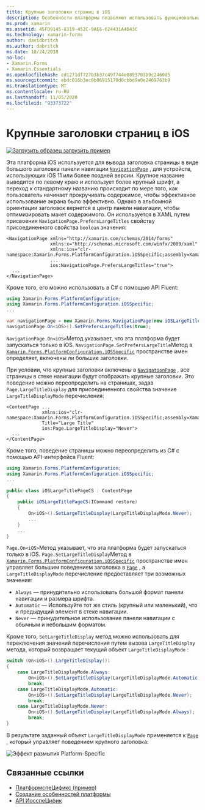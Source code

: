 ```yaml
---
title: Крупные заголовки страниц в iOS
description: Особенности платформы позволяют использовать функциональные возможности, доступные только на определенной платформе, без реализации пользовательских модулей подготовки отчетов или эффектов. В этой статье объясняется, как использовать конкретную платформу iOS, которая отображает заголовок страницы в виде крупного заголовка на панели навигации Навигатионпаже.
ms.prod: xamarin
ms.assetid: 45FD9145-8319-452C-9AE6-624431A4D43C
ms.technology: xamarin-forms
author: davidbritch
ms.author: dabritch
ms.date: 10/24/2018
no-loc:
- Xamarin.Forms
- Xamarin.Essentials
ms.openlocfilehash: cd1271df727b3b37c49f744e0893703b9c2460d5
ms.sourcegitcommit: ebdc016b3ec0b06915170d0cbbd9e0e2469763b9
ms.translationtype: MT
ms.contentlocale: ru-RU
ms.lasthandoff: 11/05/2020
ms.locfileid: "93373722"
---
```

# <a name="large-page-titles-on-ios"></a>Крупные заголовки страниц в iOS

[![Загрузить образец](~/media/shared/download.png) загрузить пример](/samples/xamarin/xamarin-forms-samples/userinterface-platformspecifics)

Эта платформа iOS используется для вывода заголовка страницы в виде большого заголовка панели навигации [`NavigationPage`](xref:Xamarin.Forms.NavigationPage) , для устройств, использующих iOS 11 или более поздней версии. Крупное название выводится по левому краю и использует более крупный шрифт, а переход к стандартному названию происходит по мере того, как пользователь начинает прокручивать содержимое, чтобы эффективное использование экрана было эффективно. Однако в альбомной ориентации заголовок вернется в центр панели навигации, чтобы оптимизировать макет содержимого. Он используется в XAML путем присвоения `NavigationPage.PrefersLargeTitles` свойству присоединенного свойства `boolean` значения:

```xaml
<NavigationPage xmlns="http://xamarin.com/schemas/2014/forms"
                xmlns:x="http://schemas.microsoft.com/winfx/2009/xaml"
                xmlns:ios="clr-namespace:Xamarin.Forms.PlatformConfiguration.iOSSpecific;assembly=Xamarin.Forms.Core"
                ...
                ios:NavigationPage.PrefersLargeTitles="true">
  ...
</NavigationPage>
```

Кроме того, его можно использовать в C# с помощью API Fluent:

```csharp
using Xamarin.Forms.PlatformConfiguration;
using Xamarin.Forms.PlatformConfiguration.iOSSpecific;
...

var navigationPage = new Xamarin.Forms.NavigationPage(new iOSLargeTitlePageCS());
navigationPage.On<iOS>().SetPrefersLargeTitles(true);
```

`NavigationPage.On<iOS>`Метод указывает, что эта платформа будет запускаться только в iOS. `NavigationPage.SetPrefersLargeTitle`Метод в [`Xamarin.Forms.PlatformConfiguration.iOSSpecific`](xref:Xamarin.Forms.PlatformConfiguration.iOSSpecific) пространстве имен определяет, включены ли большие заголовки.

При условии, что крупные заголовки включены в [`NavigationPage`](xref:Xamarin.Forms.NavigationPage) , все страницы в стеке навигации будут отображать крупные заголовки. Это поведение можно переопределить на страницах, задав `Page.LargeTitleDisplay` для присоединенного свойства значение `LargeTitleDisplayMode` перечисления:

```xaml
<ContentPage ...
             xmlns:ios="clr-namespace:Xamarin.Forms.PlatformConfiguration.iOSSpecific;assembly=Xamarin.Forms.Core"
             Title="Large Title"
             ios:Page.LargeTitleDisplay="Never">
  ...
</ContentPage>
```

Кроме того, поведение страницы можно переопределить из C# с помощью API-интерфейса Fluent:

```csharp
using Xamarin.Forms.PlatformConfiguration;
using Xamarin.Forms.PlatformConfiguration.iOSSpecific;
...

public class iOSLargeTitlePageCS : ContentPage
{
    public iOSLargeTitlePageCS(ICommand restore)
    {
        On<iOS>().SetLargeTitleDisplay(LargeTitleDisplayMode.Never);
        ...
    }
    ...
}
```

`Page.On<iOS>`Метод указывает, что эта платформа будет запускаться только в iOS. `Page.SetLargeTitleDisplay`Метод в [`Xamarin.Forms.PlatformConfiguration.iOSSpecific`](xref:Xamarin.Forms.PlatformConfiguration.iOSSpecific) пространстве имен управляет большим поведением заголовка в [`Page`](xref:Xamarin.Forms.Page) , а `LargeTitleDisplayMode` перечисление предоставляет три возможных значения:

- `Always` — принудительно использовать большой формат панели навигации и размера шрифта.
- `Automatic` — Используйте тот же стиль (крупный или маленький), что и предыдущий элемент в стеке навигации.
- `Never` — принудительное использование панели навигации с обычным и небольшим форматом.

Кроме того, `SetLargeTitleDisplay` метод можно использовать для переключения значений перечисления путем вызова `LargeTitleDisplay` метода, который возвращает текущий объект `LargeTitleDisplayMode` :

```csharp
switch (On<iOS>().LargeTitleDisplay())
{
    case LargeTitleDisplayMode.Always:
        On<iOS>().SetLargeTitleDisplay(LargeTitleDisplayMode.Automatic);
        break;
    case LargeTitleDisplayMode.Automatic:
        On<iOS>().SetLargeTitleDisplay(LargeTitleDisplayMode.Never);
        break;
    case LargeTitleDisplayMode.Never:
        On<iOS>().SetLargeTitleDisplay(LargeTitleDisplayMode.Always);
        break;
}
```

В результате заданный объект `LargeTitleDisplayMode` применяется к [`Page`](xref:Xamarin.Forms.Page) , который управляет поведением крупного заголовка:

![Эффект размытия Platform-Specific](page-large-title-images/large-title.png)

## <a name="related-links"></a>Связанные ссылки

- [ПлатформспеЦификс (пример)](/samples/xamarin/xamarin-forms-samples/userinterface-platformspecifics)
- [Создание особенностей платформы](~/xamarin-forms/platform/platform-specifics/index.md#creating-platform-specifics)
- [API ИосспеЦифик](xref:Xamarin.Forms.PlatformConfiguration.iOSSpecific)